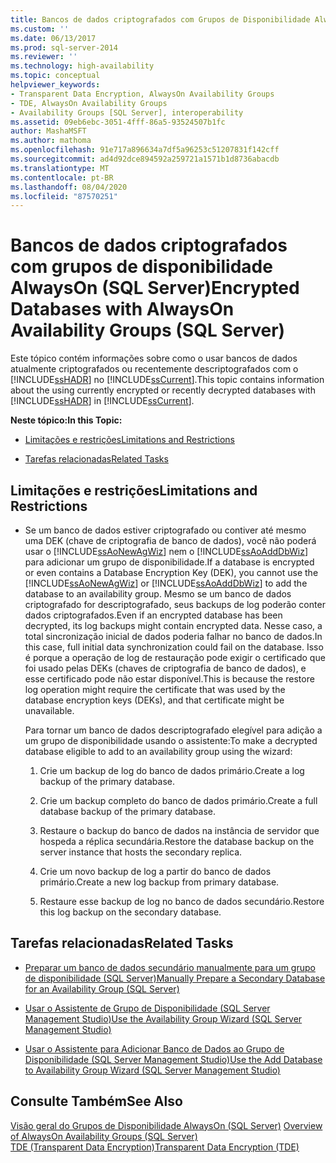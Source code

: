 ```yaml
---
title: Bancos de dados criptografados com Grupos de Disponibilidade AlwaysOn (SQL Server) | Microsoft Docs
ms.custom: ''
ms.date: 06/13/2017
ms.prod: sql-server-2014
ms.reviewer: ''
ms.technology: high-availability
ms.topic: conceptual
helpviewer_keywords:
- Transparent Data Encryption, AlwaysOn Availability Groups
- TDE, AlwaysOn Availability Groups
- Availability Groups [SQL Server], interoperability
ms.assetid: 09eb6ebc-3051-4fff-86a5-93524507b1fc
author: MashaMSFT
ms.author: mathoma
ms.openlocfilehash: 91e717a896634a7df5a96253c51207831f142cff
ms.sourcegitcommit: ad4d92dce894592a259721a1571b1d8736abacdb
ms.translationtype: MT
ms.contentlocale: pt-BR
ms.lasthandoff: 08/04/2020
ms.locfileid: "87570251"
---
```

# <a name="encrypted-databases-with-alwayson-availability-groups-sql-server"></a><span data-ttu-id="ebfb5-102">Bancos de dados criptografados com grupos de disponibilidade AlwaysOn (SQL Server)</span><span class="sxs-lookup"><span data-stu-id="ebfb5-102">Encrypted Databases with AlwaysOn Availability Groups (SQL Server)</span></span>
  <span data-ttu-id="ebfb5-103">Este tópico contém informações sobre como o usar bancos de dados atualmente criptografados ou recentemente descriptografados com o [!INCLUDE[ssHADR](../../../includes/sshadr-md.md)] no [!INCLUDE[ssCurrent](../../../includes/sscurrent-md.md)].</span><span class="sxs-lookup"><span data-stu-id="ebfb5-103">This topic contains information about the using currently encrypted or recently decrypted databases with [!INCLUDE[ssHADR](../../../includes/sshadr-md.md)] in [!INCLUDE[ssCurrent](../../../includes/sscurrent-md.md)].</span></span>  
  
 <span data-ttu-id="ebfb5-104">**Neste tópico:**</span><span class="sxs-lookup"><span data-stu-id="ebfb5-104">**In this Topic:**</span></span>  
  
-   [<span data-ttu-id="ebfb5-105">Limitações e restrições</span><span class="sxs-lookup"><span data-stu-id="ebfb5-105">Limitations and Restrictions</span></span>](#Restrictions)  
  
-   [<span data-ttu-id="ebfb5-106">Tarefas relacionadas</span><span class="sxs-lookup"><span data-stu-id="ebfb5-106">Related Tasks</span></span>](#RelatedTasks)  
  
##  <a name="limitations-and-restrictions"></a><a name="Restrictions"></a> <span data-ttu-id="ebfb5-107">Limitações e restrições</span><span class="sxs-lookup"><span data-stu-id="ebfb5-107">Limitations and Restrictions</span></span>  
  
-   <span data-ttu-id="ebfb5-108">Se um banco de dados estiver criptografado ou contiver até mesmo uma DEK (chave de criptografia de banco de dados), você não poderá usar o [!INCLUDE[ssAoNewAgWiz](../../../includes/ssaonewagwiz-md.md)] nem o [!INCLUDE[ssAoAddDbWiz](../../../includes/ssaoadddbwiz-md.md)] para adicionar um grupo de disponibilidade.</span><span class="sxs-lookup"><span data-stu-id="ebfb5-108">If a database is encrypted or even contains a Database Encryption Key (DEK), you cannot use the [!INCLUDE[ssAoNewAgWiz](../../../includes/ssaonewagwiz-md.md)] or [!INCLUDE[ssAoAddDbWiz](../../../includes/ssaoadddbwiz-md.md)] to add the database to an availability group.</span></span> <span data-ttu-id="ebfb5-109">Mesmo se um banco de dados criptografado for descriptografado, seus backups de log poderão conter dados criptografados.</span><span class="sxs-lookup"><span data-stu-id="ebfb5-109">Even if an encrypted database has been decrypted, its log backups might contain encrypted data.</span></span> <span data-ttu-id="ebfb5-110">Nesse caso, a total sincronização inicial de dados poderia falhar no banco de dados.</span><span class="sxs-lookup"><span data-stu-id="ebfb5-110">In this case, full initial data synchronization could fail on the database.</span></span> <span data-ttu-id="ebfb5-111">Isso é porque a operação de log de restauração pode exigir o certificado que foi usado pelas DEKs (chaves de criptografia de banco de dados), e esse certificado pode não estar disponível.</span><span class="sxs-lookup"><span data-stu-id="ebfb5-111">This is because the restore log operation might require the certificate that was used by the database encryption keys (DEKs), and that certificate might be unavailable.</span></span>  
  
     <span data-ttu-id="ebfb5-112">Para tornar um banco de dados descriptografado elegível para adição a um grupo de disponibilidade usando o assistente:</span><span class="sxs-lookup"><span data-stu-id="ebfb5-112">To make a decrypted database eligible to add to an availability group using the wizard:</span></span>  
  
    1.  <span data-ttu-id="ebfb5-113">Crie um backup de log do banco de dados primário.</span><span class="sxs-lookup"><span data-stu-id="ebfb5-113">Create a log backup of the primary database.</span></span>  
  
    2.  <span data-ttu-id="ebfb5-114">Crie um backup completo do banco de dados primário.</span><span class="sxs-lookup"><span data-stu-id="ebfb5-114">Create a full database backup of the primary database.</span></span>  
  
    3.  <span data-ttu-id="ebfb5-115">Restaure o backup do banco de dados na instância de servidor que hospeda a réplica secundária.</span><span class="sxs-lookup"><span data-stu-id="ebfb5-115">Restore the database backup on the server instance that hosts the secondary replica.</span></span>  
  
    4.  <span data-ttu-id="ebfb5-116">Crie um novo backup de log a partir do banco de dados primário.</span><span class="sxs-lookup"><span data-stu-id="ebfb5-116">Create a new log backup from primary database.</span></span>  
  
    5.  <span data-ttu-id="ebfb5-117">Restaure esse backup de log no banco de dados secundário.</span><span class="sxs-lookup"><span data-stu-id="ebfb5-117">Restore this log backup on the secondary database.</span></span>  
  
##  <a name="related-tasks"></a><a name="RelatedTasks"></a> <span data-ttu-id="ebfb5-118">Tarefas relacionadas</span><span class="sxs-lookup"><span data-stu-id="ebfb5-118">Related Tasks</span></span>  
  
-   [<span data-ttu-id="ebfb5-119">Preparar um banco de dados secundário manualmente para um grupo de disponibilidade &#40;SQL Server&#41;</span><span class="sxs-lookup"><span data-stu-id="ebfb5-119">Manually Prepare a Secondary Database for an Availability Group &#40;SQL Server&#41;</span></span>](manually-prepare-a-secondary-database-for-an-availability-group-sql-server.md)  
  
-   [<span data-ttu-id="ebfb5-120">Usar o Assistente de Grupo de Disponibilidade &#40;SQL Server Management Studio&#41;</span><span class="sxs-lookup"><span data-stu-id="ebfb5-120">Use the Availability Group Wizard &#40;SQL Server Management Studio&#41;</span></span>](use-the-availability-group-wizard-sql-server-management-studio.md)  
  
-   [<span data-ttu-id="ebfb5-121">Usar o Assistente para Adicionar Banco de Dados ao Grupo de Disponibilidade &#40;SQL Server Management Studio&#41;</span><span class="sxs-lookup"><span data-stu-id="ebfb5-121">Use the Add Database to Availability Group Wizard &#40;SQL Server Management Studio&#41;</span></span>](availability-group-add-database-to-group-wizard.md)  
  
## <a name="see-also"></a><span data-ttu-id="ebfb5-122">Consulte Também</span><span class="sxs-lookup"><span data-stu-id="ebfb5-122">See Also</span></span>  
 <span data-ttu-id="ebfb5-123">[Visão geral do Grupos de Disponibilidade AlwaysOn &#40;SQL Server&#41;](overview-of-always-on-availability-groups-sql-server.md) </span><span class="sxs-lookup"><span data-stu-id="ebfb5-123">[Overview of AlwaysOn Availability Groups &#40;SQL Server&#41;](overview-of-always-on-availability-groups-sql-server.md) </span></span>  
 [<span data-ttu-id="ebfb5-124">TDE &#40;Transparent Data Encryption&#41;</span><span class="sxs-lookup"><span data-stu-id="ebfb5-124">Transparent Data Encryption &#40;TDE&#41;</span></span>](../../../relational-databases/security/encryption/transparent-data-encryption.md)  
  
  

